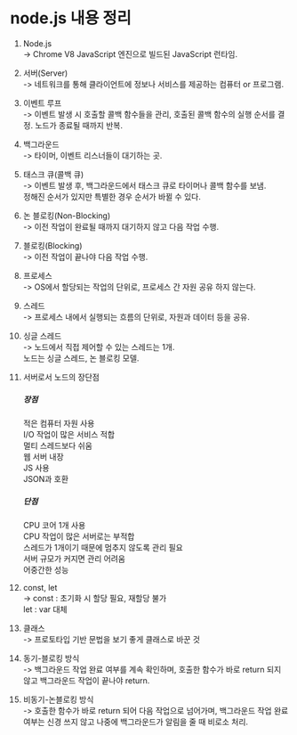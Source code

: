 # node.js 내용 정리

1. Node.js<br>
   -> Chrome V8 JavaScript 엔진으로 빌드된 JavaScript 런타임.<br>

2. 서버(Server)<br>
   -> 네트워크를 통해 클라이언트에 정보나 서비스를 제공하는 컴퓨터 or 프로그램.<br>

3. 이벤트 루프<br>
   -> 이벤트 발생 시 호출할 콜백 함수들을 관리, 호출된 콜백 함수의 실행 순서를 결정.
   노드가 종료될 때까지 반복.

4. 백그라운드<br>
   -> 타이머, 이벤트 리스너들이 대기하는 곳.<br>

5. 태스크 큐(콜백 큐)<br>
   -> 이벤트 발생 후, 백그라운드에서 태스크 큐로 타이머나 콜백 함수를 보냄.<br>
   정해진 순서가 있지만 특별한 경우 순서가 바뀔 수 있다.<br>

6. 논 블로킹(Non-Blocking)<br>
   -> 이전 작업이 완료될 때까지 대기하지 않고 다음 작업 수행.<br>

7. 블로킹(Blocking)<br>
   -> 이전 작업이 끝나야 다음 작업 수행.<br>

8. 프로세스<br>
   -> OS에서 할당되는 작업의 단위로, 프로세스 간 자원 공유 하지 않는다.<br>

9. 스레드<br>
   -> 프로세스 내에서 실행되는 흐름의 단위로, 자원과 데이터 등을 공유.<br>

10. 싱글 스레드<br>
    -> 노드에서 직접 제어할 수 있는 스레드는 1개.<br>
    노드는 싱글 스레드, 논 블로킹 모델.<br>

11. 서버로서 노드의 장단점<br>

    ##### 장점

    적은 컴퓨터 자원 사용<br>
    I/O 작업이 많은 서비스 적합<br>
    멀티 스레드보다 쉬움<br>
    웹 서버 내장<br>
    JS 사용<br>
    JSON과 호환<br>

    ##### 단점

    CPU 코어 1개 사용<br>
    CPU 작업이 많은 서버로는 부적합<br>
    스레드가 1개이기 때문에 멈추지 않도록 관리 필요<br>
    서버 규모가 커지면 관리 어려움<br>
    어중간한 성능

12. const, let<br>
    -> const : 초기화 시 할당 필요, 재할당 불가<br>
    let : var 대체<br>

13. 클래스<br>
    -> 프로토타입 기반 문법을 보기 좋게 클래스로 바꾼 것<br>

14. 동기-블로킹 방식<br>
    -> 백그라운드 작업 완료 여부를 계속 확인하며, 호출한 함수가 바로 return 되지 않고 백그라운드 작업이 끝나야 return.<br>

15. 비동기-논블로킹 방식<br>
    -> 호출한 함수가 바로 return 되어 다음 작업으로 넘어가며, 백그라운드 작업 완료 여부는 신경 쓰지 않고 나중에 백그라운드가 알림을 줄 때 비로소 처리.<br>
